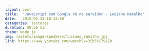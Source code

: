 ```yaml
---
layout: post
title:  "JavaScript com Google V8 no servidor - Luciano Ramalho"
date:   2015-03-31 10:13:00
categories: lectures
duration: 58:56 min
theme: Node js
img: /assets/image/speakers/luciano_ramalho.jpg
link: https://www.youtube.com/watch?v=3Sb36C79xE0
---
```


